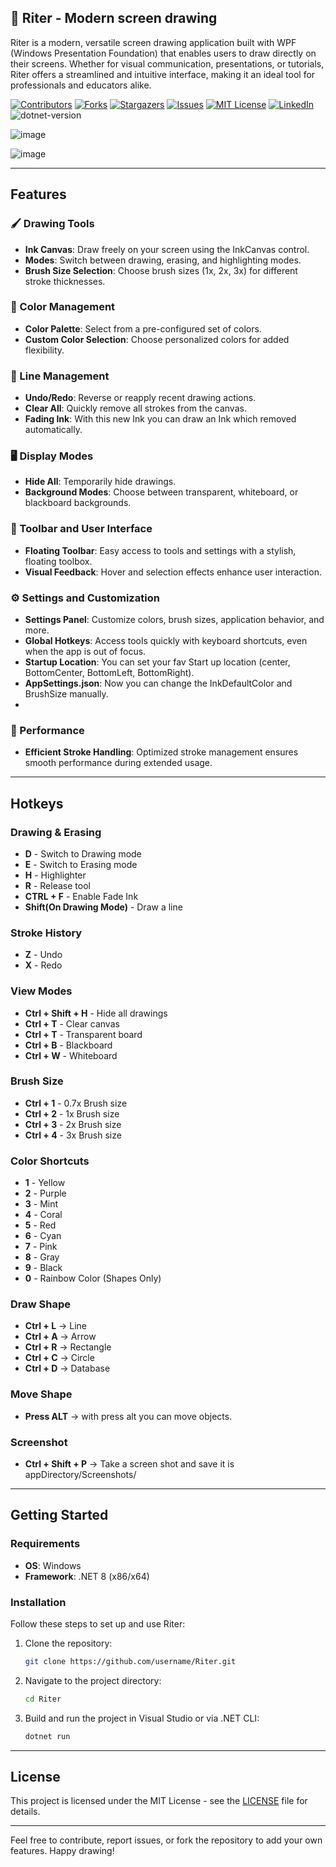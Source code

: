 <!-- PROJECT SHIELDS -->
<!--
![image 138](https://github.com/mohammadKarimi/Riter/assets/5300102/9720e942-4853-4f7f-a426-f0f7a9fefeca)
*** I'm using markdown "reference style" links for readability.
*** Reference links are enclosed in brackets [ ] instead of parentheses ( ).
*** See the bottom of this document for the declaration of the reference variables
*** for contributors-url, forks-url, etc. This is an optional, concise syntax you may use.
*** https://www.markdownguide.org/basic-syntax/#reference-style-links
-->

<a name="readme-top"></a>


## 📐 Riter - Modern screen drawing

Riter is a modern, versatile screen drawing application built with WPF (Windows Presentation Foundation) that enables users to draw directly on their screens. Whether for visual communication, presentations, or tutorials, Riter offers a streamlined and intuitive interface, making it an ideal tool for professionals and educators alike.

[![Contributors][contributors-shield]][contributors-url]
[![Forks][forks-shield]][forks-url]
[![Stargazers][stars-shield]][stars-url]
[![Issues][issues-shield]][issues-url]
[![MIT License][license-shield]][license-url]
[![LinkedIn][linkedin-shield]][linkedin-url]
![dotnet-version]



![image](https://github.com/user-attachments/assets/cc2038fd-a2df-4eee-9a74-c5b4d0f09e64)

![image](https://github.com/user-attachments/assets/65429695-dc19-4576-b05a-4ca516dc7a49)

---

## Features

### 🖌️ Drawing Tools
- **Ink Canvas**: Draw freely on your screen using the InkCanvas control.
- **Modes**: Switch between drawing, erasing, and highlighting modes.
- **Brush Size Selection**: Choose brush sizes (1x, 2x, 3x) for different stroke thicknesses.

### 🎨 Color Management
- **Color Palette**: Select from a pre-configured set of colors.
- **Custom Color Selection**: Choose personalized colors for added flexibility.

### 🧹 Line Management
- **Undo/Redo**: Reverse or reapply recent drawing actions.
- **Clear All**: Quickly remove all strokes from the canvas.
- **Fading Ink**: With this new Ink you can draw an Ink which removed automatically.

### 🖥️ Display Modes
- **Hide All**: Temporarily hide drawings.
- **Background Modes**: Choose between transparent, whiteboard, or blackboard backgrounds.

### 🔧 Toolbar and User Interface
- **Floating Toolbar**: Easy access to tools and settings with a stylish, floating toolbox.
- **Visual Feedback**: Hover and selection effects enhance user interaction.

### ⚙️ Settings and Customization
- **Settings Panel**: Customize colors, brush sizes, application behavior, and more.
- **Global Hotkeys**: Access tools quickly with keyboard shortcuts, even when the app is out of focus.
- **Startup Location**: You can set your fav Start up location (center, BottomCenter, BottomLeft, BottomRight).
- **AppSettings.json**: Now you can change the InkDefaultColor and BrushSize manually.
- 
### 🚀 Performance
- **Efficient Stroke Handling**: Optimized stroke management ensures smooth performance during extended usage.

---

## Hotkeys

### Drawing & Erasing
- **D** - Switch to Drawing mode
- **E** - Switch to Erasing mode
- **H** - Highlighter
- **R** - Release tool
- **CTRL + F** - Enable Fade Ink
- **Shift(On Drawing Mode)** - Draw a line

### Stroke History
- **Z** - Undo
- **X** - Redo

### View Modes
- **Ctrl + Shift + H** - Hide all drawings
- **Ctrl + T** - Clear canvas
- **Ctrl + T** - Transparent board
- **Ctrl + B** - Blackboard
- **Ctrl + W** - Whiteboard

### Brush Size
- **Ctrl + 1** - 0.7x Brush size
- **Ctrl + 2** - 1x Brush size
- **Ctrl + 3** - 2x Brush size
- **Ctrl + 4** - 3x Brush size

### Color Shortcuts
- **1** - Yellow
- **2** - Purple
- **3** - Mint
- **4** - Coral
- **5** - Red
- **6** - Cyan
- **7** - Pink
- **8** - Gray
- **9** - Black
- **0** - Rainbow Color (Shapes Only)

### Draw Shape
- **Ctrl + L** -> Line
- **Ctrl + A** -> Arrow
- **Ctrl + R** -> Rectangle
- **Ctrl + C** -> Circle
- **Ctrl + D** -> Database

### Move Shape
- **Press ALT** -> with press alt you can move objects.

### Screenshot
- **Ctrl + Shift + P** -> Take a screen shot and save it is appDirectory/Screenshots/
---

## Getting Started

### Requirements
- **OS**: Windows
- **Framework**: .NET 8 (x86/x64)

### Installation

Follow these steps to set up and use Riter:

1. Clone the repository: 
   ```bash
   git clone https://github.com/username/Riter.git
   ```
2. Navigate to the project directory:
   ```bash
   cd Riter
   ```
3. Build and run the project in Visual Studio or via .NET CLI:
   ```bash
   dotnet run
   ```

---

## License
This project is licensed under the MIT License - see the [LICENSE](LICENSE) file for details.

--- 

Feel free to contribute, report issues, or fork the repository to add your own features. Happy drawing!

<!-- MARKDOWN LINKS & IMAGES -->
<!-- https://www.markdownguide.org/basic-syntax/#reference-style-links -->
[contributors-url]: https://github.com/mohammadKarimi/Riter/graphs/contributors
[stars-url]: https://github.com/mohammadKarimi/Riter/stargazers
[forks-url]: https://github.com/mohammadKarimi/Riter/network/members
[linkedin-shield]: https://img.shields.io/badge/-LinkedIn-black.svg?style=for-the-badge&logo=linkedin&colorB=555
[linkedin-url]: https://www.linkedin.com/in/mha-karimi/
[contributors-shield]: https://img.shields.io/github/contributors/mohammadKarimi/Riter.svg?style=for-the-badge
[forks-shield]: https://img.shields.io/github/forks/mohammadKarimi/Riter.svg?style=for-the-badge
[stars-shield]: https://img.shields.io/github/stars/mohammadKarimi/Riter.svg?style=for-the-badge
[issues-shield]: https://img.shields.io/github/issues/mohammadKarimi/Riter.svg?style=for-the-badge
[issues-url]: https://github.com/mohammadKarimi/Riter/issues
[license-shield]: https://img.shields.io/github/license/mohammadKarimi/Riter.svg?style=for-the-badge
[license-url]: https://github.com/mohammadKarimi/Riter/blob/main/LICENSE.txt
[dotnet-version]: https://img.shields.io/badge/dotnet%20version-net8.0-blue
